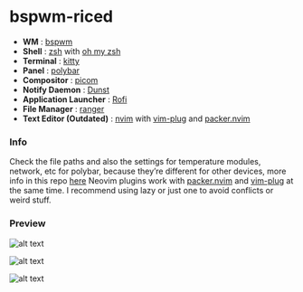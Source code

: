 # bspwm-riced

* **WM**                           : [bspwm](https://github.com/baskerville/bspwm)
* **Shell**                        : [zsh](https://wiki.archlinux.org/index.php/zsh) with [oh my zsh](https://github.com/ohmyzsh/ohmyzsh)
* **Terminal**                     : [kitty](https://github.com/kovidgoyal/kitty)
* **Panel**                        : [polybar](https://github.com/polybar/polybar)
* **Compositor**                   : [picom](https://github.com/chjj/compton)
* **Notify Daemon**                : [Dunst](https://wiki.archlinux.org/index.php/Dunst)
* **Application Launcher**         : [Rofi](https://github.com/davatorium/rofi)
* **File Manager**                 : [ranger](https://github.com/ranger/ranger)
* **Text Editor (Outdated)**       : [nvim](https://github.com/neovim/neovim) with [vim-plug](https://github.com/junegunn/vim-plug) and [packer.nvim](https://github.com/wbthomason/packer.nvim)

### Info
Check the file paths and also the settings for temperature modules, network, etc for polybar, because they’re different for other devices, more info in this repo [here](https://github.com/adi1090x/polybar-themes) Neovim plugins work with [packer.nvim](https://github.com/wbthomason/packer.nvim) and [vim-plug](https://github.com/junegunn/vim-plug) at the same time. I recommend using lazy or just one to avoid conflicts or weird stuff.

### Preview

![alt text](https://github.com/sgr-fmito/bspwm-riced/blob/main/preview/1.png)

![alt text](https://github.com/sgr-fmito/bspwm-riced/blob/main/preview/2.png)

![alt text](https://github.com/sgr-fmito/bspwm-riced/blob/main/preview/3.png)

